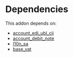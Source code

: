 # Dependencies

This addon depends on:

- [account_edi_ubl_cii](https://github.com/bringout/oca-ocb-accounting/tree/ddf6c0d80189f2cd640968f14b2d1346fca52a9f/odoo-bringout-oca-ocb-account_edi_ubl_cii)
- [account_debit_note](https://github.com/bringout/oca-ocb-accounting/tree/ddf6c0d80189f2cd640968f14b2d1346fca52a9f/odoo-bringout-oca-ocb-account_debit_note)
- [l10n_sa](https://github.com/bringout/oca-ocb-l10n_me-africa/tree/d1a41b644bc0feea2c1fb7d422a16116728e239c/odoo-bringout-oca-ocb-l10n_sa)
- [base_vat](https://github.com/bringout/oca-ocb-core/tree/5d1ce43101a4d83b4ac660942e4a7a462823262f/odoo-bringout-oca-ocb-base_vat)
